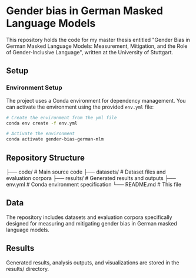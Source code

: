 # Gender bias in German Masked Language Models

This repository holds the code for my master thesis entitled "Gender Bias in German Masked Language Models: Measurement, Mitigation, and the Role of Gender-Inclusive Language", written at the University of Stuttgart.

## Setup

### Environment Setup

The project uses a Conda environment for dependency management. You can activate the environment using the provided `env.yml` file:

```bash
# Create the environment from the yml file
conda env create -f env.yml

# Activate the environment
conda activate gender-bias-german-mlm

```

## Repository Structure

├── code/                   # Main source code
├── datasets/               # Dataset files and evaluation corpora
├── results/                # Generated results and outputs
├── env.yml                 # Conda environment specification
└── README.md               # This file

## Data

The repository includes datasets and evaluation corpora specifically designed for measuring and mitigating gender bias in German masked language models.

## Results

Generated results, analysis outputs, and visualizations are stored in the results/ directory.